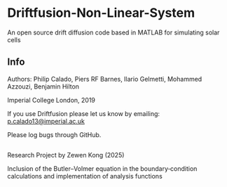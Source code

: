 # Driftfusion-Non-Linear-System
An open source drift diffusion code based in MATLAB for simulating solar cells

## Info
Authors: Philip Calado, Piers RF Barnes, Ilario Gelmetti, Mohammed Azzouzi, Benjamin Hilton

Imperial College London, 2019

If you use Driftfusion please let us know by emailing:
p.calado13@imperial.ac.uk

Please log bugs through GitHub.

## 
Research Project by Zewen Kong (2025)

Inclusion of the Butler–Volmer equation in the boundary‑condition calculations and implementation of analysis functions
